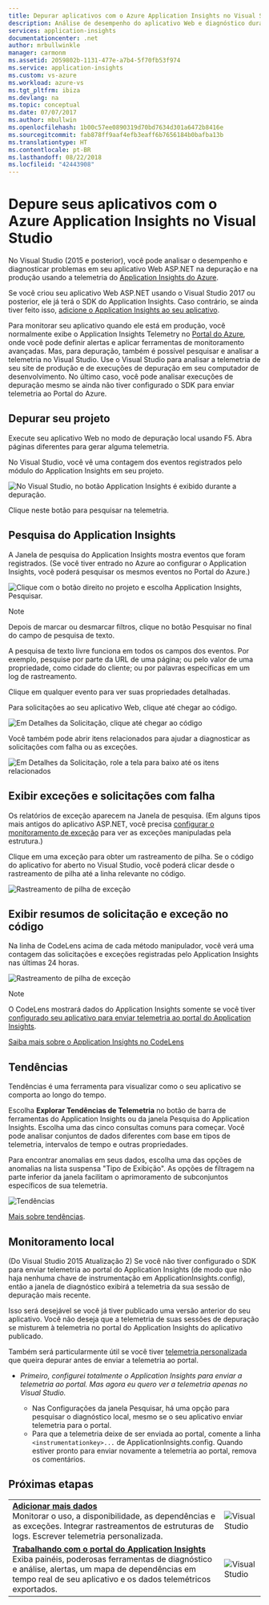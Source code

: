 ```yaml
---
title: Depurar aplicativos com o Azure Application Insights no Visual Studio | Microsoft Docs
description: Análise de desempenho do aplicativo Web e diagnóstico durante a depuração e na produção.
services: application-insights
documentationcenter: .net
author: mrbullwinkle
manager: carmonm
ms.assetid: 2059802b-1131-477e-a7b4-5f70fb53f974
ms.service: application-insights
ms.custom: vs-azure
ms.workload: azure-vs
ms.tgt_pltfrm: ibiza
ms.devlang: na
ms.topic: conceptual
ms.date: 07/07/2017
ms.author: mbullwin
ms.openlocfilehash: 1b00c57ee0890319d70bd7634d301a6472b8416e
ms.sourcegitcommit: fab878ff9aaf4efb3eaff6b7656184b0bafba13b
ms.translationtype: HT
ms.contentlocale: pt-BR
ms.lasthandoff: 08/22/2018
ms.locfileid: "42443908"
---
```

# <a name="debug-your-applications-with-azure-application-insights-in-visual-studio"></a>Depure seus aplicativos com o Azure Application Insights no Visual Studio
No Visual Studio (2015 e posterior), você pode analisar o desempenho e diagnosticar problemas em seu aplicativo Web ASP.NET na depuração e na produção usando a telemetria do [Application Insights do Azure](app-insights-overview.md).

Se você criou seu aplicativo Web ASP.NET usando o Visual Studio 2017 ou posterior, ele já terá o SDK do Application Insights. Caso contrário, se ainda tiver feito isso, [adicione o Application Insights ao seu aplicativo](app-insights-asp-net.md).

Para monitorar seu aplicativo quando ele está em produção, você normalmente exibe o Application Insights Telemetry no [Portal do Azure](https://portal.azure.com), onde você pode definir alertas e aplicar ferramentas de monitoramento avançadas. Mas, para depuração, também é possível pesquisar e analisar a telemetria no Visual Studio. Use o Visual Studio para analisar a telemetria de seu site de produção e de execuções de depuração em seu computador de desenvolvimento. No último caso, você pode analisar execuções de depuração mesmo se ainda não tiver configurado o SDK para enviar telemetria ao Portal do Azure. 

## <a name="run"></a> Depurar seu projeto
Execute seu aplicativo Web no modo de depuração local usando F5. Abra páginas diferentes para gerar alguma telemetria.

No Visual Studio, você vê uma contagem dos eventos registrados pelo módulo do Application Insights em seu projeto.

![No Visual Studio, no botão Application Insights é exibido durante a depuração.](./media/app-insights-visual-studio/appinsights-09eventcount.png)

Clique neste botão para pesquisar na telemetria. 

## <a name="application-insights-search"></a>Pesquisa do Application Insights
A Janela de pesquisa do Application Insights mostra eventos que foram registrados. (Se você tiver entrado no Azure ao configurar o Application Insights, você poderá pesquisar os mesmos eventos no Portal do Azure.)

![Clique com o botão direito no projeto e escolha Application Insights, Pesquisar.](./media/app-insights-visual-studio/34.png)

> [!NOTE] 
> Depois de marcar ou desmarcar filtros, clique no botão Pesquisar no final do campo de pesquisa de texto.
>

A pesquisa de texto livre funciona em todos os campos dos eventos. Por exemplo, pesquise por parte da URL de uma página; ou pelo valor de uma propriedade, como cidade do cliente; ou por palavras específicas em um log de rastreamento.

Clique em qualquer evento para ver suas propriedades detalhadas.

Para solicitações ao seu aplicativo Web, clique até chegar ao código.

![Em Detalhes da Solicitação, clique até chegar ao código](./media/app-insights-visual-studio/31.png)

Você também pode abrir itens relacionados para ajudar a diagnosticar as solicitações com falha ou as exceções.

![Em Detalhes da Solicitação, role a tela para baixo até os itens relacionados](./media/app-insights-visual-studio/41.png)

## <a name="view-exceptions-and-failed-requests"></a>Exibir exceções e solicitações com falha
Os relatórios de exceção aparecem na Janela de pesquisa. (Em alguns tipos mais antigos do aplicativo ASP.NET, você precisa [configurar o monitoramento de exceção](app-insights-asp-net-exceptions.md) para ver as exceções manipuladas pela estrutura.)

Clique em uma exceção para obter um rastreamento de pilha. Se o código do aplicativo for aberto no Visual Studio, você poderá clicar desde o rastreamento de pilha até a linha relevante no código.

![Rastreamento de pilha de exceção](./media/app-insights-visual-studio/17.png)

## <a name="view-request-and-exception-summaries-in-the-code"></a>Exibir resumos de solicitação e exceção no código
Na linha de CodeLens acima de cada método manipulador, você verá uma contagem das solicitações e exceções registradas pelo Application Insights nas últimas 24 horas.

![Rastreamento de pilha de exceção](./media/app-insights-visual-studio/21.png)

> [!NOTE] 
> O CodeLens mostrará dados do Application Insights somente se você tiver [configurado seu aplicativo para enviar telemetria ao portal do Application Insights](app-insights-asp-net.md).
>

[Saiba mais sobre o Application Insights no CodeLens](app-insights-visual-studio-codelens.md)

## <a name="trends"></a>Tendências
Tendências é uma ferramenta para visualizar como o seu aplicativo se comporta ao longo do tempo. 

Escolha **Explorar Tendências de Telemetria** no botão de barra de ferramentas do Application Insights ou da janela Pesquisa do Application Insights. Escolha uma das cinco consultas comuns para começar. Você pode analisar conjuntos de dados diferentes com base em tipos de telemetria, intervalos de tempo e outras propriedades. 

Para encontrar anomalias em seus dados, escolha uma das opções de anomalias na lista suspensa "Tipo de Exibição". As opções de filtragem na parte inferior da janela facilitam o aprimoramento de subconjuntos específicos de sua telemetria.

![Tendências](./media/app-insights-visual-studio/51.png)

[Mais sobre tendências](app-insights-visual-studio-trends.md).

## <a name="local-monitoring"></a>Monitoramento local
(Do Visual Studio 2015 Atualização 2) Se você não tiver configurado o SDK para enviar telemetria ao portal do Application Insights (de modo que não haja nenhuma chave de instrumentação em ApplicationInsights.config), então a janela de diagnóstico exibirá a telemetria da sua sessão de depuração mais recente. 

Isso será desejável se você já tiver publicado uma versão anterior do seu aplicativo. Você não deseja que a telemetria de suas sessões de depuração se misturem à telemetria no portal do Application Insights do aplicativo publicado.

Também será particularmente útil se você tiver [telemetria personalizada](app-insights-api-custom-events-metrics.md) que queira depurar antes de enviar a telemetria ao portal.

* *Primeiro, configurei totalmente o Application Insights para enviar a telemetria ao portal. Mas agora eu quero ver a telemetria apenas no Visual Studio.*
  
  * Nas Configurações da janela Pesquisar, há uma opção para pesquisar o diagnóstico local, mesmo se o seu aplicativo enviar telemetria para o portal.
  * Para que a telemetria deixe de ser enviada ao portal, comente a linha `<instrumentationkey>...` de ApplicationInsights.config. Quando estiver pronto para enviar novamente a telemetria ao portal, remova os comentários.


## <a name="next-steps"></a>Próximas etapas
|  |  |
| --- | --- |
| **[Adicionar mais dados](app-insights-asp-net-more.md)**<br/>Monitorar o uso, a disponibilidade, as dependências e as exceções. Integrar rastreamentos de estruturas de logs. Escrever telemetria personalizada. |![Visual Studio](./media/app-insights-visual-studio/64.png) |
| **[Trabalhando com o portal do Application Insights](app-insights-dashboards.md)**<br/>Exiba painéis, poderosas ferramentas de diagnóstico e análise, alertas, um mapa de dependências em tempo real de seu aplicativo e os dados telemétricos exportados. |![Visual Studio](./media/app-insights-visual-studio/62.png) |

